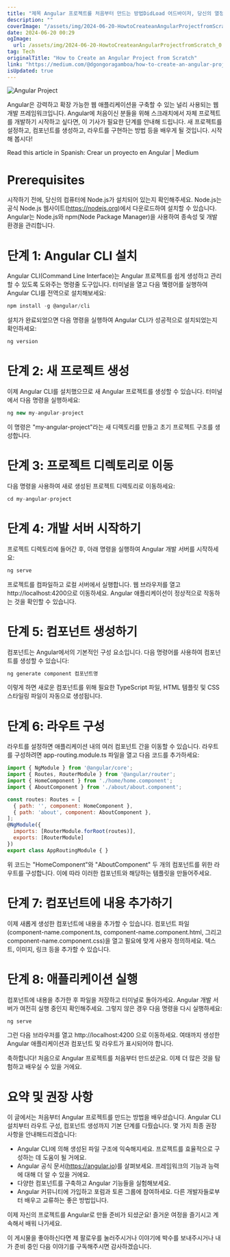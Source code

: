 ```yaml
---
title: "제목 Angular 프로젝트를 처음부터 만드는 방법DidLoad 어드바이저, 당신의 열정과 프로그래밍 기술이 빛을 발하는 시간입니다 오늘은 Angular 프로젝트를 처음부터 만들어보는 방법에 대해 알아볼 거에요 함께 시작해볼까요 "
description: ""
coverImage: "/assets/img/2024-06-20-HowtoCreateanAngularProjectfromScratch_0.png"
date: 2024-06-20 00:29
ogImage: 
  url: /assets/img/2024-06-20-HowtoCreateanAngularProjectfromScratch_0.png
tag: Tech
originalTitle: "How to Create an Angular Project from Scratch"
link: "https://medium.com/@dgongoragamboa/how-to-create-an-angular-project-from-scratch-b4031abeb4de"
isUpdated: true
---
```






![Angular Project](/assets/img/2024-06-20-HowtoCreateanAngularProjectfromScratch_0.png)

Angular은 강력하고 확장 가능한 웹 애플리케이션을 구축할 수 있는 널리 사용되는 웹 개발 프레임워크입니다. Angular에 처음이신 분들을 위해 스크래치에서 자체 프로젝트를 개발하기 시작하고 싶다면, 이 기사가 필요한 단계를 안내해 드립니다. 새 프로젝트를 설정하고, 컴포넌트를 생성하고, 라우트를 구현하는 방법 등을 배우게 될 것입니다. 시작해 봅시다!

Read this article in Spanish: Crear un proyecto en Angular | Medium

# Prerequisites


<div class="content-ad"></div>

시작하기 전에, 당신의 컴퓨터에 Node.js가 설치되어 있는지 확인해주세요. Node.js는 공식 Node.js 웹사이트(https://nodejs.org)에서 다운로드하여 설치할 수 있습니다. Angular는 Node.js와 npm(Node Package Manager)을 사용하여 종속성 및 개발 환경을 관리합니다.

# 단계 1: Angular CLI 설치

Angular CLI(Command Line Interface)는 Angular 프로젝트를 쉽게 생성하고 관리할 수 있도록 도와주는 명령줄 도구입니다. 터미널을 열고 다음 몤령어를 실행하여 Angular CLI를 전역으로 설치해보세요:

```js
npm install -g @angular/cli
```

<div class="content-ad"></div>

설치가 완료되었으면 다음 명령을 실행하여 Angular CLI가 성공적으로 설치되었는지 확인하세요:

```js
ng version
```

# 단계 2: 새 프로젝트 생성

이제 Angular CLI를 설치했으므로 새 Angular 프로젝트를 생성할 수 있습니다. 터미널에서 다음 명령을 실행하세요:

<div class="content-ad"></div>

```js
ng new my-angular-project
```

이 명령은 "my-angular-project"라는 새 디렉토리를 만들고 초기 프로젝트 구조를 생성합니다.

# 단계 3: 프로젝트 디렉토리로 이동

다음 명령을 사용하여 새로 생성된 프로젝트 디렉토리로 이동하세요:

<div class="content-ad"></div>

```js
cd my-angular-project
```

# 단계 4: 개발 서버 시작하기

프로젝트 디렉토리에 들어간 후, 아래 명령을 실행하여 Angular 개발 서버를 시작하세요:

```js
ng serve
```

<div class="content-ad"></div>

프로젝트를 컴파일하고 로컬 서버에서 실행합니다. 웹 브라우저를 열고 http://localhost:4200으로 이동하세요. Angular 애플리케이션이 정상적으로 작동하는 것을 확인할 수 있습니다.

# 단계 5: 컴포넌트 생성하기

컴포넌트는 Angular에서의 기본적인 구성 요소입니다. 다음 명령어를 사용하여 컴포넌트를 생성할 수 있습니다:

```js
ng generate component 컴포넌트명
```

<div class="content-ad"></div>

이렇게 하면 새로운 컴포넌트를 위해 필요한 TypeScript 파일, HTML 템플릿 및 CSS 스타일링 파일이 자동으로 생성됩니다.

# 단계 6: 라우트 구성

라우트를 설정하면 애플리케이션 내의 여러 컴포넌트 간을 이동할 수 있습니다. 라우트를 구성하려면 app-routing.module.ts 파일을 열고 다음 코드를 추가하세요:

```js
import { NgModule } from '@angular/core';
import { Routes, RouterModule } from '@angular/router';
import { HomeComponent } from './home/home.component';
import { AboutComponent } from './about/about.component';
```

<div class="content-ad"></div>

```js
const routes: Routes = [
  { path: '', component: HomeComponent },
  { path: 'about', component: AboutComponent },
];
@NgModule({
  imports: [RouterModule.forRoot(routes)],
  exports: [RouterModule]
})
export class AppRoutingModule { }
```

위 코드는 "HomeComponent"와 "AboutComponent" 두 개의 컴포넌트를 위한 라우트를 구성합니다. 이에 따라 이러한 컴포넌트와 해당하는 템플릿을 만들어주세요.

# 단계 7: 컴포넌트에 내용 추가하기

이제 새롭게 생성한 컴포넌트에 내용을 추가할 수 있습니다. 컴포넌트 파일 (component-name.component.ts, component-name.component.html, 그리고 component-name.component.css)을 열고 필요에 맞게 사용자 정의하세요. 텍스트, 이미지, 링크 등을 추가할 수 있습니다.  

<div class="content-ad"></div>

# 단계 8: 애플리케이션 실행

컴포넌트에 내용을 추가한 후 파일을 저장하고 터미널로 돌아가세요. Angular 개발 서버가 여전히 실행 중인지 확인해주세요. 그렇지 않은 경우 다음 명령을 다시 실행하세요:

```js
ng serve
```

그런 다음 브라우저를 열고 http://localhost:4200 으로 이동하세요. 여태까지 생성한 Angular 애플리케이션과 컴포넌트 및 라우트가 표시되어야 합니다.

<div class="content-ad"></div>

축하합니다! 처음으로 Angular 프로젝트를 처음부터 만드셨군요. 이제 더 많은 것을 탐험하고 배우실 수 있을 거에요.

# 요약 및 권장 사항

이 글에서는 처음부터 Angular 프로젝트를 만드는 방법을 배우셨습니다. Angular CLI 설치부터 라우트 구성, 컴포넌트 생성까지 기본 단계를 다뤘습니다. 몇 가지 최종 권장 사항을 안내해드리겠습니다:

- Angular CLI에 의해 생성된 파일 구조에 익숙해지세요. 프로젝트를 효율적으로 구성하는 데 도움이 될 거에요.
- Angular 공식 문서(https://angular.io)를 살펴보세요. 프레임워크의 기능과 능력에 대해 더 알 수 있을 거에요.
- 다양한 컴포넌트를 구축하고 Angular 기능들을 실험해보세요.
- Angular 커뮤니티에 가입하고 포럼과 토론 그룹에 참여하세요. 다른 개발자들로부터 배우고 교류하는 좋은 방법입니다.

<div class="content-ad"></div>

이제 자신의 프로젝트를 Angular로 만들 준비가 되셨군요! 즐거운 여정을 즐기시고 계속해서 배워 나가세요.

이 게시물을 좋아하신다면 제 팔로우를 눌러주시거나 이야기에 박수를 보내주시거나 내가 준비 중인 다음 이야기를 구독해주시면 감사하겠습니다.
